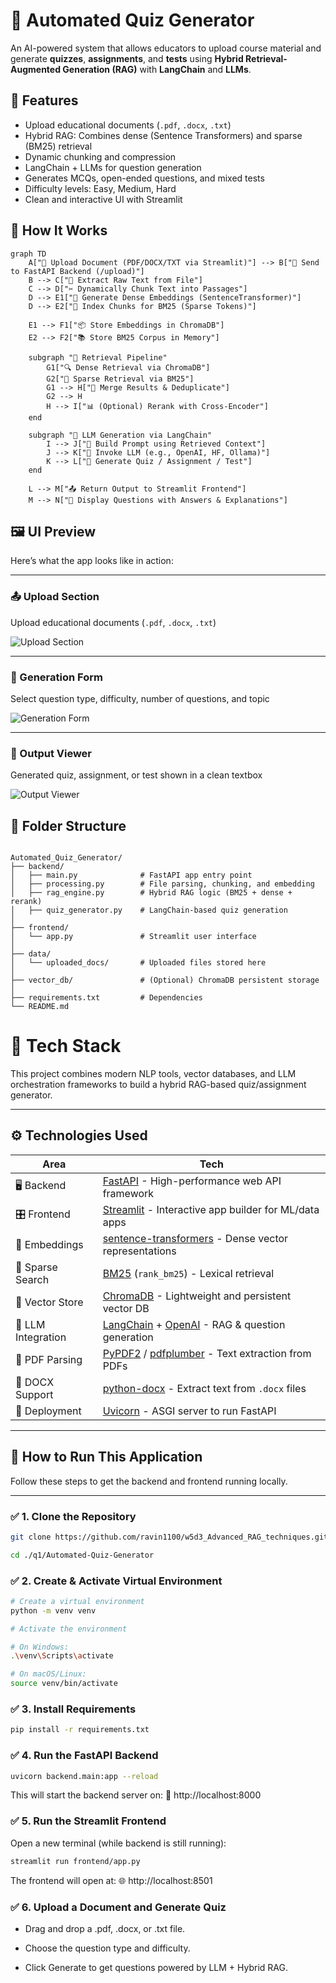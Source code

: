 # 🤖 Automated Quiz Generator

An AI-powered system that allows educators to upload course material and generate **quizzes**, **assignments**, and **tests** using **Hybrid Retrieval-Augmented Generation (RAG)** with **LangChain** and **LLMs**.


## 🌟 Features

- Upload educational documents (`.pdf`, `.docx`, `.txt`)
- Hybrid RAG: Combines dense (Sentence Transformers) and sparse (BM25) retrieval
- Dynamic chunking and compression
- LangChain + LLMs for question generation
- Generates MCQs, open-ended questions, and mixed tests
- Difficulty levels: Easy, Medium, Hard
- Clean and interactive UI with Streamlit


## 🚀 How It Works

```mermaid
graph TD
    A["📁 Upload Document (PDF/DOCX/TXT via Streamlit)"] --> B["🔄 Send to FastAPI Backend (/upload)"]
    B --> C["📃 Extract Raw Text from File"]
    C --> D["✂️ Dynamically Chunk Text into Passages"]
    D --> E1["🔗 Generate Dense Embeddings (SentenceTransformer)"]
    D --> E2["🔎 Index Chunks for BM25 (Sparse Tokens)"]

    E1 --> F1["📦 Store Embeddings in ChromaDB"]
    E2 --> F2["📚 Store BM25 Corpus in Memory"]

    subgraph "🧠 Retrieval Pipeline"
        G1["🔍 Dense Retrieval via ChromaDB"]
        G2["📖 Sparse Retrieval via BM25"]
        G1 --> H["🧮 Merge Results & Deduplicate"]
        G2 --> H
        H --> I["📊 (Optional) Rerank with Cross-Encoder"]
    end

    subgraph "💬 LLM Generation via LangChain"
        I --> J["📝 Build Prompt using Retrieved Context"]
        J --> K["🤖 Invoke LLM (e.g., OpenAI, HF, Ollama)"]
        K --> L["🧾 Generate Quiz / Assignment / Test"]
    end

    L --> M["📤 Return Output to Streamlit Frontend"]
    M --> N["📄 Display Questions with Answers & Explanations"]

```


## 🖼️ UI Preview

Here’s what the app looks like in action:

---

### 📤 Upload Section

Upload educational documents (`.pdf`, `.docx`, `.txt`)

![Upload Section](./UI-Snapshots/upload_section.png)

---

### 🧠 Generation Form

Select question type, difficulty, number of questions, and topic

![Generation Form](./UI-Snapshots/generation_form.png)

---

### 📝 Output Viewer

Generated quiz, assignment, or test shown in a clean textbox

![Output Viewer](./UI-Snapshots/output_viewer.png)



## 🧱 Folder Structure

```

Automated_Quiz_Generator/
├── backend/
│   ├── main.py              # FastAPI app entry point
│   ├── processing.py        # File parsing, chunking, and embedding
│   ├── rag_engine.py        # Hybrid RAG logic (BM25 + dense + rerank)
│   ├── quiz_generator.py    # LangChain-based quiz generation
│
├── frontend/
│   └── app.py               # Streamlit user interface
│
├── data/
│   └── uploaded_docs/       # Uploaded files stored here
│
├── vector_db/               # (Optional) ChromaDB persistent storage
│
├── requirements.txt         # Dependencies
└── README.md                

```

# 🧠 Tech Stack

This project combines modern NLP tools, vector databases, and LLM orchestration frameworks to build a hybrid RAG-based quiz/assignment generator.

---

## ⚙️ Technologies Used

| **Area**           | **Tech**                              |
|--------------------|----------------------------------------|
| 🖥️ Backend         | [FastAPI]() - High-performance web API framework |
| 🎛️ Frontend        | [Streamlit]() - Interactive app builder for ML/data apps |
| 🔡 Embeddings       | [sentence-transformers]() - Dense vector representations |
| 🧮 Sparse Search    | [BM25]() (`rank_bm25`) - Lexical retrieval |
| 🧠 Vector Store     | [ChromaDB]() - Lightweight and persistent vector DB |
| 🔗 LLM Integration  | [LangChain]() + [OpenAI]() - RAG & question generation |
| 📄 PDF Parsing      | [PyPDF2]() / [pdfplumber]() - Text extraction from PDFs |
| 📃 DOCX Support     | [python-docx]() - Extract text from `.docx` files |
| 🚀 Deployment       | [Uvicorn]() - ASGI server to run FastAPI |

---

## 🚀 How to Run This Application

Follow these steps to get the backend and frontend running locally.

---

### ✅ 1. Clone the Repository

```bash
git clone https://github.com/ravin1100/w5d3_Advanced_RAG_techniques.git

cd ./q1/Automated-Quiz-Generator

```

### ✅ 2. Create & Activate Virtual Environment

```bash
# Create a virtual environment
python -m venv venv

# Activate the environment

# On Windows:
.\venv\Scripts\activate

# On macOS/Linux:
source venv/bin/activate

```

### ✅ 3. Install Requirements

```bash
pip install -r requirements.txt
```

### ✅ 4. Run the FastAPI Backend

```bash
uvicorn backend.main:app --reload
```
This will start the backend server on:
📍 http://localhost:8000

### ✅ 5. Run the Streamlit Frontend
Open a new terminal (while backend is still running):

```bash
streamlit run frontend/app.py
```
The frontend will open at:
🌐 http://localhost:8501

### ✅ 6. Upload a Document and Generate Quiz

- Drag and drop a .pdf, .docx, or .txt file.

- Choose the question type and difficulty.

- Click Generate to get questions powered by LLM + Hybrid RAG.


